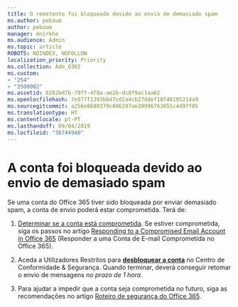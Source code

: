 ```yaml
---
title: O remetente foi bloqueado devido ao envio de demasiado spam
ms.author: pebaum
author: pebaum
manager: mnirkhe
ms.audience: Admin
ms.topic: article
ROBOTS: NOINDEX, NOFOLLOW
localization_priority: Priority
ms.collection: Adm_O365
ms.custom:
- "254"
- "3500002"
ms.assetid: 8282bd76-79f7-4f8a-ae2b-dc8f9ac1aa62
ms.openlocfilehash: 7e977f1393bb47cd2a4cb27ddef18f48105214a9
ms.sourcegitcommit: a256e8680379c006287ae30996763051c4d9ff85
ms.translationtype: HT
ms.contentlocale: pt-PT
ms.lasthandoff: 09/04/2019
ms.locfileid: "36744940"
---
```

# <a name="account-is-blocked-for-sending-too-much-spam"></a>A conta foi bloqueada devido ao envio de demasiado spam

Se uma conta do Office 365 tiver sido bloqueada por enviar demasiado spam, a conta de envio poderá estar comprometida. Terá de:
  
1. [Determinar se a conta está comprometida](https://support.microsoft.com/help/2551603/how-to-determine-whether-your-office-365-account-has-been-compromised). Se estiver comprometida, siga os passos no artigo [Responding to a Compromised Email Account in Office 365](https://docs.microsoft.com/office365/securitycompliance/responding-to-a-compromised-email-account) (Responder a uma Conta de E-mail Comprometida no Office 365).

2. Aceda a Utilizadores Restritos para **[desbloquear a conta](https://protection.office.com/?hash=/restrictedusers)** no Centro de Conformidade &amp; Segurança. Quando terminar, deverá conseguir retomar o envio de mensagens *no prazo de 1 hora*.

3. Para ajudar a impedir que a conta seja comprometida no futuro, siga as recomendações no artigo [Roteiro de segurança do Office 365](https://docs.microsoft.com/office365/securitycompliance/security-roadmap).
  